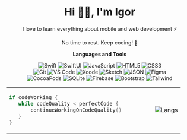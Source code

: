 <h1 align="center"> Hi 👋🏻, I'm Igor </br> 
</h1>
<p align="center">I love to learn everything about mobile and web development ⚡</p>
<p align="center">No time to rest. Keep coding! 🚀</p>

<div align="center">
  
  **Languages and Tools**
  
![Swift](https://img.shields.io/badge/-UIKit-orange?style=flat&logo=swift&logoColor=ffffff)
![SwiftUI](https://img.shields.io/badge/-SwiftUI-01C5DD?style=flat&logo=swift&logoColor=black)
![JavaScript](https://img.shields.io/badge/-JavaScript-%23F7DF1C?style=flat&logo=javascript&logoColor=000000&labelColor=%23ECD83E&color=%23ECD83E)
![HTML5](https://img.shields.io/badge/-HTML5-%23E34C26?style=flat&logo=html5&logoColor=ffffff)
![CSS3](https://img.shields.io/badge/-CSS3-%23197CBE?style=flat&logo=css3)\
![Git](https://img.shields.io/badge/-Git-%23ED5A47?style=flat&logo=git&logoColor=%23ffffff)
![VS Code](https://img.shields.io/badge/-VSCode-%230066B8?style=flat&logo=visual-studio-code)
![Xcode](https://img.shields.io/badge/-Xcode-1897EA?style=flat&logo=xcode&logoColor=ffffff)
![Sketch](https://img.shields.io/badge/-Sketch-%23FDAD00?style=flat&logo=sketch&logoColor=ffffff)
![JSON](https://img.shields.io/badge/-JSON-414141?style=flat&logo=JSON&logoColor=ffffff)
![Figma](https://img.shields.io/badge/-Figma-9C56F6?style=flat&logo=figma&logoColor=ffffff)\
![CocoaPods](https://img.shields.io/badge/-CocoaPods-EF2A00?style=flat&logo=CocoaPods&logoColor=ffffff)
![SQLite](https://img.shields.io/badge/-SQLite-2B8CCC?style=flat&logo=SQLite&logoColor=ffffff)
![Firebase](https://img.shields.io/badge/-Firebase-FEA512?style=flat&logo=Firebase&logoColor=ffffff)
![Bootstrap](https://img.shields.io/badge/-Bootstrap-712CF8?style=flat&logo=Bootstrap&logoColor=ffffff)
![Tailwind](https://img.shields.io/badge/-Tailwind-38B7EF?style=flat&logo=Tailwind-CSS&logoColor=ffffff)
</div>
  
<div align="center">
<table>
  <tr>
    <td>

 ```swift
if codeWorking {
    while codeQuality < perfectCode {
        continueWorkingOnCodeQuality()         
    }
 }
 ```
<td>

 ![Langs](https://github-readme-stats.vercel.app/api/top-langs/?username=artexhibit&show_icons=true&hide_border=false&count_private=true&include_all_commits=true&layout=compact)
  </td> 
  </tr>
  </table>
  </div>
  
